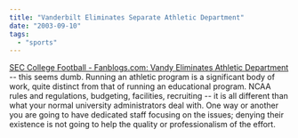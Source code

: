 ```yaml
---
title: "Vanderbilt Eliminates Separate Athletic Department"
date: "2003-09-10"
tags: 
  - "sports"
---
```


[SEC College Football - Fanblogs.com: Vandy Eliminates Athletic Department](http://www.fanblogs.com/sec/archives/000284.php "SEC College Football - Fanblogs.com: Vandy Eliminates Athletic Department") -- this seems dumb. Running an athletic program is a significant body of work, quite distinct from that of running an educational program. NCAA rules and regulations, budgeting, facilities, recruiting -- it is all different than what your normal university administrators deal with. One way or another you are going to have dedicated staff focusing on the issues; denying their existence is not going to help the quality or professionalism of the effort.
